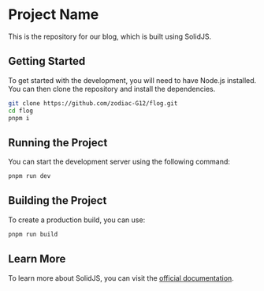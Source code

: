 # Project Name

This is the repository for our blog, which is built using SolidJS.

## Getting Started

To get started with the development, you will need to have Node.js installed. You can then clone the repository and install the dependencies.

```sh
git clone https://github.com/zodiac-G12/flog.git
cd flog
pnpm i
```

## Running the Project

You can start the development server using the following command:

```sh
pnpm run dev
```

## Building the Project

To create a production build, you can use:

```sh
pnpm run build
```

## Learn More

To learn more about SolidJS, you can visit the [official documentation](https://solidjs.com/docs).

